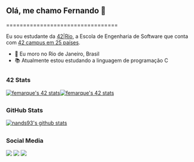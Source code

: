 ## Olá, me chamo Fernando 👋
=================================

Eu sou estudante da [42|Rio](https://42.rio), a Escola de Engenharia de Software que conta com [42 campus em 25 países](https://www.42network.org/42-schools/).

* 📍 Eu moro no Rio de Janeiro, Brasil
* 📚 Atualmente estou estudando a linguagem de programação C

##

### 42 Stats
<div>
  <a href="https://github.com/JaeSeoKim/badge42"><img align="center" src="https://badge42.vercel.app/api/v2/cl31x4ntr008409jish868phx/stats?cursusId=36&coalitionId=piscine" alt="femarque's 42 stats" /></a><a href="https://github.com/JaeSeoKim/badge42"><img align="center" src="https://badge42.vercel.app/api/v2/cl31x4ntr008409jish868phx/stats?cursusId=21&coalitionId=undefined" alt="femarque's 42 stats" /></a>
</div>

##

### GitHub Stats
[![nands93's github stats](https://github-readme-stats.vercel.app/api?username=nands93&bg_color=7f7fd5,86a8e7,91eac9&title_color=fff&text_color=fff)](https://github.com/anuraghazra/github-readme-stats)
 
 ##
 
 ### Social Media
 
 <div>
  <a href="https://instagram.com/nndmrqs" target="_blank"><img src="https://img.shields.io/badge/-Instagram-%23E4405F?style=for-the-badge&logo=instagram&logoColor=white" target="_blank"></a>
  <a href = "mailto:femarque@student.42.rio"><img src="https://img.shields.io/badge/-Gmail-%23333?style=for-the-badge&logo=gmail&logoColor=white" target="_blank"></a>
  <a href="https://www.linkedin.com/in/nandsmarques" target="_blank"><img src="https://img.shields.io/badge/-LinkedIn-%230077B5?style=for-the-badge&logo=linkedin&logoColor=white" target="_blank"></a> 
</div>
